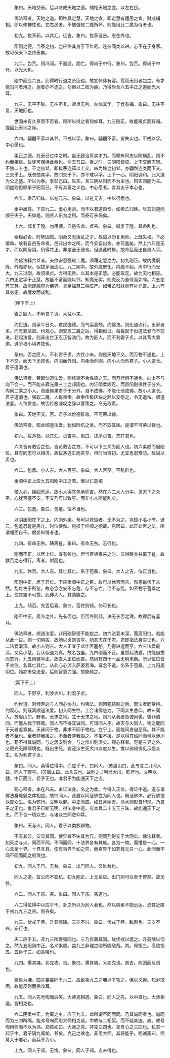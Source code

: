 <!-- { "loadSidebar": true } -->
　　象曰。天地交泰。后以财成天地之道。辅相天地之宜。以左右民。

　　佛法释者。天地之道。即性具定慧。天地之宜。即定慧有适用之宜。财成辅相。即以修裨性也。左右民者。不被强软二魔所坏。则能用此二魔为侍者也。

　　初九。拔茅茹。以其汇。征吉。象曰。拔茅征吉。志在外也。

　　阳刚之德。当泰之初。岂应终其身于下位哉。连彼同类以进。志不在于身家。故可保天下之终泰矣。

　　九二。包荒。用冯河。不遐遗。朋亡。得尚于中行。象曰。包荒。得尚于中行。以光大也。

　　刚中而应六五。此得时行道之贤臣也。故宜休休有容。荒而无用者包之。有才能冯河者用之。遐者亦不遗之。勿但以二阳为朋。乃得尚合六五中正之道而光大耳。

　　九三。无平不陂。无往不复。艰贞无咎。勿恤其孚。于食有福。象曰。无往不复。天地际也。

　　世固未有久泰而不否者。顾所以持之者何如耳。九三刚正。故能艰贞而有福。挽回此天地之际。

　　六四。翩翩不富以其邻。不戒以孚。象曰。翩翩不富。皆失实也。不戒以孚。中心愿也。

　　柔正之德。处泰已过中之时。虽无致治真实才力。而赖有同志以防祸乱。则不约而相信。故犹可保持此泰也。俞玉吾曰。泰之时。三阴阳皆应。上下交而志同。不独二五也。干之初爻。即拔茅连茹以上交。四为坤之初爻。亦翩然连类而下交。三交乎上。既勿恤其孚。故四交于下。亦不戒以孚。上下一心。阴阳调和。此大道为公之盛。所以为泰。季彭己曰。失实。言三阴从阳而不为主也。阳实则能为主。阴虚则但顺承乎阳而已。不有其富之义也。中心愿者。言其出于本心也。

　　六五。帝乙归妹。以祉元吉。象曰。以祉元吉。中以行愿也。

　　柔中居尊。下应九二。虚心用贤。而不以君道自专。如帝乙归妹。尽其妇道而顺乎夫子。夫如是。则贤人乐为之用。而泰可永保矣。

　　上六。城复于隍。勿用师。自邑告命。贞吝。象曰。城复于隍。其命乱也。

　　泰极必否。时势固然。阴柔又无拨乱之才。故诫以勿复用师。上既失权。下必擅命。故有自邑告命者。邑非出命之所。而今妄自出命。亦可羞矣。然上六只是无才。而以阴居阴。仍得其正。非是全无德也。但遇此时势。故命乱而出自邑人耳。

　　约佛法释六爻者。夫欲安忍强软二魔。须藉定慧之力。初九刚正。故内魔既降。外魔亦伏。似拔茅而连汇。九二刚中。故外魔既化。内魔不起。尚中行而光大。九三过刚。故须艰贞。方得无咎。以其本是正慧。必能取定。故为天地相际。六四正定孚于正慧。故虽不富而能以邻。知魔无实。则魔反为吾侍而如邻。六五定有其慧。故能即魔界为佛界。具足福慧二种庄严。如帝乙归妹而有祉元吉。上六守其劣定。故魔发而成乱。

　　(坤下干上)

　　否之匪人。不利君子贞。大往小来。

　　约世道。则承平日久。君民逸德。而气运衰颓。约佛法。则化道流行。出家者多。而有漏法起。约观心。则安忍二魔之后。得相似证。每每起于似道法爱而不前进。若起法爱。则非出世正忍正智法门。故为匪人。而不利君子贞。以其背大乘道。退堕权小境界故也。

　　彖曰。否之匪人。不利君子贞。大往小来。则是天地不交。而万物不通也。上下不交。而天下无邦也。内阴而外阳。内柔而外刚。内小人而外君子。小人道长。君子道消也。

　　佛法释者。若起似道法爱。则修德不合性德之天。而万行俱不通也。向上不与向下合一。而不能从寂光垂三土之邦国也。内证阴柔顺忍。而置阳刚佛性于分外。内同二乘之小人。而置佛果君子于分外。自不成佛。不能化他成佛。故小人道长。君子道消也。强软二魔。人每畏惧。故泰传极庆快之辞以安慰之。令无退怯。顺道法爱。人每贪恋。故否传极嗟叹之辞以警策之。令无取着。

　　象曰。天地不交。否。君子以俭德辟难。不可荣以禄。

　　佛法释者。观此顺道法爱。犹如险坑之难。而不取其味。是谓不可荣以禄也。

　　初六。拔茅茹。以其汇。贞吉亨。象曰。拔茅贞吉。志在君也。

　　六爻皆有救否之任。皆论救否之方。不可以下三爻为匪人也。初六柔顺而居阳位。且有同志可以相济。故拔茅连汇而吉亨。但时当否初。尤宜思患豫防。故诫以贞也。

　　六二。包承。小人吉。大人否亨。象曰。大人否亨。不乱群也。

　　柔顺中正上应九五阳刚中正之君。惟以仁慈培

　　植人心。挽回天运。故小人得其包承而吉。然在六二大人分中。见天下之未平。心犹否塞不安。不安乃可以致亨。而非小人所能乱矣。

　　六三。包羞。象曰。包羞。位不当也。

　　以阴居阳在下之上。内刚外柔。苟可以救否者。无不为之。岂顾小名小节。谚云。包羞忍耻是男儿。时位使然。何损于坤顺之德哉。易因曰。此正处否之法。所谓唾面自干。褫裘纵博者也。

　　九四。有命无咎。畴离祉。象曰。有命无咎。志行也。

　　刚而不正。以居上位。宜有咎也。但当否极泰来之时。又得畴类共离于祉。故救否之志得行。离者。附丽也。

　　九五。休否。大人吉。其亡其亡。系于苞桑。象曰。大人之吉。位正当也。

　　阳刚中正。居于君位。下应柔顺中正之臣。故可以休否而吉。然患每伏于未然。乱每生于所忽。故必念念安不忘危。存不忘亡。治不忘乱。如系物于苞桑之上。使其坚不可拔。此非大人。其孰能之。

　　上九。倾否。先否后喜。象曰。否终则倾。何可长也。

　　刚不中正。居卦之外。先有否也。但否终则倾。决无长否之理。故得后有喜耳。

　　佛法释者。顺道法爱。非阳刚智德不能拔之。初六法爱未深。而居阳位。若能从此一拔。则一切俱拔。故勉以贞则吉亨。劝其志在于君。君即指法身实证也。六二法爱渐深。故小人则吉。大人正宜于此作否塞想。乃得进道而亨。六三法爱最深。又具小慧。妄认似道为真。故名包羞。九四刚而不正。虽暂起法爱。终能自拔而志行。九五刚健中正。故直入正位而吉。然尚有四十一品无明未断。所以位位皆不肯住。名其亡其亡。从此心心流入萨婆若海。证念不退。名系于苞桑。上九阳居阴位。始亦未免法爱。后则智慧力强。故能倾之。

　　(离下干上)

　　同人。于野亨。利涉大川。利君子贞。

　　约世道。则倾否必与人同心协力。约佛法。则因犯结制之后。同法者同受持。约观心。则既离顺道法爱。初入同生性。上合诸佛慈力。下同众生悲仰。故曰同人。苏眉山曰。野者。无求之地。立于无求之地。则凡从我者皆诚同也。彼非诚同。而能从我于野哉。同人而不得其诚同。可谓同人乎。故天与火同人。物之能同于天者盖寡矣。天非同于物。非求不同于物也。立乎上。而能同者自至焉。其不能者不至也。至者非我援之。不至者非我拒之。不拒不援。是以得其诚同而可以涉川也。苟不得其诚同。与之居安则合。与之涉川则溃矣。观心释者。野是三界之外。又寂光无障碍境也。既出生死。宜还涉生死大川以度众生。惟以佛知佛见示悟众生。名为利君子贞。

　　彖曰。同人。柔得位得中。而应乎干。曰同人。(苏眉山曰。此专言二。)同人曰。同人于野亨。(苏眉山曰。此言五也。故别之。)利涉大川。乾行也。文明以健。中正而应。君子正也。唯君子为能通天下之志。

　　观心释者。本在凡夫。未证法身。名之为柔。今得入正位。得证中道。遂与诸佛法身乾健之体相应。故曰同人。此直以同证佛性为同人也。既证佛体。必行佛德以度众生。名为乾行。文明以健。中正而应。如日月丽天。清水则影自印现。乃君子之正也。惟君子已断无明。得法身中道。应本具二十五王三昧。故能通天下之志。而下合一切众生。与诸众生同悲仰耳。

　　象曰。天与火。同人。君子以类族辨物。

　　不有其异。安显其同。使异者不失其为异。则同乃得安于大同矣。佛法释者。如天之与火。同而不同。不同而同。十法界各有其族。各为一物。而惟是一心。一心具足十界。十界互具。便有百界千如之异。而百界千如究竟元只一心。此同而不同不同而同之极致也。

　　初九。同人于门。无咎。象曰。出门同人。又谁咎也。

　　同人之道。宜公而不宜私。初九刚正。上无系应。出门则可以至于野矣。故无咎。

　　六二。同人于宗。吝。象曰。同人于宗。吝道也。

　　六二得位得中以应乎干。卦之所以为同人者也。然以阴柔不能远达。恐其近匿于初九九三之宗。则吝矣。

　　九三。伏戎于莽。升其高陵。三岁不兴。象曰。伏戎于莽。敌刚也。三岁不兴。安行也。

　　夫二应于五。非九三所得强同也。三乃妄冀其同。故伏戎以邀之。升高陵以伺之。然九五阳刚中正。名义俱顺。岂九三非理之刚所能敌哉。其。即指三。高陵指五。五远于三。如高陵也。

　　九四。乘其墉。弗克攻。吉。象曰。乘其墉。义弗克也。其吉。则困而反则也。

　　离象为墉。四亦妄冀同于六二。故欲乘九三之墉以下攻之。但以义揆。知必取困。故能反则而弗攻耳。

　　九五。同人先号啕而后笑。大师克相遇。象曰。同人之先。以中直也。大师相遇。言相克也。

　　六二阴柔中正。为离之主。应于九五。此所谓不同而同。乃其诚同者也。诚同而为三四所隔。能弗号啕而用大师相克哉。中故与二相契。而不疑其迹。直。故号啕用师而不以为讳。郑孩如曰。大师之克。非克三四也。克吾心之三四也。私意一起于中。君子隔九阍矣。甚矣。克己之难也。非用大师。其将能乎。杨诚斋曰。师莫大于君心。而兵革为小。

　　上九。同人于郊。无悔。象曰。同人于郊。志未得也。

